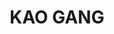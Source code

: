 ---
layout: place
title: "KAO GANG"
permalink: /florida/palm-beach-gardens/kao-gang.html
stateAbbr: FL
stateName: Florida
cityName: Palm Beach Gardens
seo:
  name: "KAO GANG"
  type: Restaurant
  links: http://www.kaogangpga.com/
description: "Mellow venue with old-world decor specializing in Thai cooking, noodle bowls & sushi rolls. KAO GANG serves delicious sushi in Palm Beach Gardens, Florida. Try fresh Japanese dishes for a great dining experience. Available for takeout, delivery, lunch, and dinner."
place_id: ChIJ_4qsnMAq34gRxlNKgWvluJA
photos:
  - name: >-
      places/ChIJ_4qsnMAq34gRxlNKgWvluJA/photos/AeeoHcIK5G1p1hYD6sqMG-KMpssBOCKG3oVgSP1O-2ZFsqOyoqGQtvSbJN62QELy6PrCkyo0ZTqsn6qeuILLaui-wU8RHeyf2BjzVhyDfykO7dCDQRI0OcJ5C6Q6NvolTvRB2_H7LD-GAPVtwQgu7ytUqnp8pCTd8-IKyhVL9rj-FsL8grpahGyHSX2R9nJexGrQEXlQMs-AZxT2cT1QEhmmTLH79QAekqo829qnNYBHJbrObIi3ydznMJy48DOeec-9NSBOWYDzx1pc6gbrt7Wf7T2qgHc3aB_RaReOUdmFXKxgNw
    widthPx: 4800
    heightPx: 3600
    authorAttributions:
      - displayName: KAO GANG
        uri: https://maps.google.com/maps/contrib/111195009673534424679
        photoUri: >-
          https://lh3.googleusercontent.com/a-/ALV-UjW4GKwm9JU94Pd6FhOn1ywb0GCtC6bw333VjutxU09dB6e1KRLE=s100-p-k-no-mo
    flagContentUri: >-
      https://www.google.com/local/imagery/report/?cb_client=maps_api_places.places_api&image_key=!1e10!2sAF1QipNdHgBZAKQTEFbkU9iF1Vhu0v8EgPPy72Wq3DUN&hl=en-US
    googleMapsUri: >-
      https://www.google.com/maps/place//data=!3m4!1e2!3m2!1sAF1QipNdHgBZAKQTEFbkU9iF1Vhu0v8EgPPy72Wq3DUN!2e10!4m2!3m1!1s0x88df2ac09cac8aff:0x90b8e56b814a53c6
  - name: >-
      places/ChIJ_4qsnMAq34gRxlNKgWvluJA/photos/AeeoHcKTgPaYvbfheEukkafZDQtV6G6Vp7RXXrAJ9wakXbap-eXDle3E_lxAxtuyULMt7JziQ1IYRnPBpJ5CCEY8WLAsXv-IrFqG9OgzrUNFDUjjEi6DWuzHjbXdWnfiXge08Gsaiu05dMQ3qJGCg11l9-s2zx5x9OYe8k8y3sPmM0smRAXyaMBp7nBO4QGG9TBS3eBuwpCxoLKDD8_3dAJJ3tr7_cUwYZcHMvudyiEnuwCg4l11GRvbySpIEPvMKfocG8080xRK9jOiyYwV8G7bq4AGCdHEpT7i73n0J6hA_FGCbw
    widthPx: 4800
    heightPx: 3600
    authorAttributions:
      - displayName: KAO GANG
        uri: https://maps.google.com/maps/contrib/111195009673534424679
        photoUri: >-
          https://lh3.googleusercontent.com/a-/ALV-UjW4GKwm9JU94Pd6FhOn1ywb0GCtC6bw333VjutxU09dB6e1KRLE=s100-p-k-no-mo
    flagContentUri: >-
      https://www.google.com/local/imagery/report/?cb_client=maps_api_places.places_api&image_key=!1e10!2sAF1QipOCuuwlh7dWhw5shsmuXBbLnVvqVOWHNaWwvexq&hl=en-US
    googleMapsUri: >-
      https://www.google.com/maps/place//data=!3m4!1e2!3m2!1sAF1QipOCuuwlh7dWhw5shsmuXBbLnVvqVOWHNaWwvexq!2e10!4m2!3m1!1s0x88df2ac09cac8aff:0x90b8e56b814a53c6
  - name: >-
      places/ChIJ_4qsnMAq34gRxlNKgWvluJA/photos/AeeoHcLxGl6oYEMbN3J4zQuHCk9gClmrpTaBPCWUuIuaWiO4ane0bGpeeEKX1l5UOdrG6Hy1dB7zCDSCm2WwPD7JX72mEPQ9kQ8yku5YKqKoywLHvj2D0DKFwNJEi25fQa-BDnbEuaXhhsFqTEzoo21D59Ea4U4ETuo4A6zO3E5lpKxosFMKGxN3d3u_rbzuPCALlZEfONFUWLZYyw2UDDxAIbW9I8eOdv_pJiDu8DsEx_BeOl_4EbVI0HjVhSlWsABApTuBLX3m2CLFPyXhR9oXrPppSH6KnntzE96ab6Vj7XGEBw
    widthPx: 4800
    heightPx: 3600
    authorAttributions:
      - displayName: KAO GANG
        uri: https://maps.google.com/maps/contrib/111195009673534424679
        photoUri: >-
          https://lh3.googleusercontent.com/a-/ALV-UjW4GKwm9JU94Pd6FhOn1ywb0GCtC6bw333VjutxU09dB6e1KRLE=s100-p-k-no-mo
    flagContentUri: >-
      https://www.google.com/local/imagery/report/?cb_client=maps_api_places.places_api&image_key=!1e10!2sAF1QipPQfwp5LDSTCZoULDnf28T88nndtW9E_5QTVLK0&hl=en-US
    googleMapsUri: >-
      https://www.google.com/maps/place//data=!3m4!1e2!3m2!1sAF1QipPQfwp5LDSTCZoULDnf28T88nndtW9E_5QTVLK0!2e10!4m2!3m1!1s0x88df2ac09cac8aff:0x90b8e56b814a53c6
  - name: >-
      places/ChIJ_4qsnMAq34gRxlNKgWvluJA/photos/AeeoHcJQYZHH5WAZONwHkx2ogk99GfrVvn7TAPyDiUGET6lhNn2NuzydJo88WHMKRWnqKSlvPfUnUHAG1WDpAoJFjVupyfb3RQwFCYdkvpEm2C3uZPqnUtq8PAC57AWVrpeRkR0XPEnjq59Z6h9cwAuvG-IaIheazh2dPmeS9PR0S8PPf-ZwEmXI-Tnoy8JC-o3WY9BjBNXW7xgIVEW55Gw_BC51LoxhMV1ZH13nHyAbGoeWrFuYhh6PS-F8i4U8ELPrmnHaI1tpsfRVIiMhaLLb02XzEAMWPNrsm5UtGpKftelA5trUXht_ZTpWcvLPCrecWOrYbnBRoGw65MYSaLhMuFu-ZpEueZL9f-DaeoDFNqKG4goOR4F2pEpJkukevsZVkiOF45Q9B9lXy7PIlG4qYhPQzjOpPE-O-mzLBmqOP-1LAgg
    widthPx: 4000
    heightPx: 3000
    authorAttributions:
      - displayName: David Mc
        uri: https://maps.google.com/maps/contrib/112194733301793576589
        photoUri: >-
          https://lh3.googleusercontent.com/a-/ALV-UjXySs0aOOJ_X6sBGql7TxevU4ihXvfwlOKKfF9YHlHMKeKr6rbU6g=s100-p-k-no-mo
    flagContentUri: >-
      https://www.google.com/local/imagery/report/?cb_client=maps_api_places.places_api&image_key=!1e10!2sCIHM0ogKEICAgIDTi-yhsQE&hl=en-US
    googleMapsUri: >-
      https://www.google.com/maps/place//data=!3m4!1e2!3m2!1sCIHM0ogKEICAgIDTi-yhsQE!2e10!4m2!3m1!1s0x88df2ac09cac8aff:0x90b8e56b814a53c6
  - name: >-
      places/ChIJ_4qsnMAq34gRxlNKgWvluJA/photos/AeeoHcLGqaj5Y03CqjtbbTfBcERf28lTClRX3KRhvk4yCgfwiF4UbRka7Uzt0FP9a_ky1NmDEvcxTx18_V74hSj83_3A1mw6_Wg7i0F3XwKhG19EzeRwKbWZNzmqjFJZ1RkuJcP-jM_vUr_Aq-zaX04YrPku2oxDWwQq7_R0ArsZG-5EoV-1tStS7dVs2MoS0g05ZK6nOugX5qd6XYZuX7pVzwQkFGLynf2eOYGZ2Q4sXr66OjA2XvQcKeMl9CkxJpOvH3oo4msxuDFLE9Mkhi-0VB4vAaVQjZukwvg5_ZFJbA60a6nsdMgv5JM-ZWJpfv_Ro1CuNUxD2h-AB1bjxWdFfAS8ksWsKfvJF0M_b-auQHM2WPY4IPGaW7_WyK2lv4uxatzuywEoqolVuLUX_irn0qv9N9ONmvDnuzVE7IzwcTQxQPM6
    widthPx: 4000
    heightPx: 3000
    authorAttributions:
      - displayName: Cher Couvillion Wilson
        uri: https://maps.google.com/maps/contrib/110816436674790670503
        photoUri: >-
          https://lh3.googleusercontent.com/a-/ALV-UjWq-EwMtEAmJudbv4vjFloDHt1OV_41at8gFJAUiadVsQw-u13O=s100-p-k-no-mo
    flagContentUri: >-
      https://www.google.com/local/imagery/report/?cb_client=maps_api_places.places_api&image_key=!1e10!2sCIHM0ogKEICAgID33am1kgE&hl=en-US
    googleMapsUri: >-
      https://www.google.com/maps/place//data=!3m4!1e2!3m2!1sCIHM0ogKEICAgID33am1kgE!2e10!4m2!3m1!1s0x88df2ac09cac8aff:0x90b8e56b814a53c6
  - name: >-
      places/ChIJ_4qsnMAq34gRxlNKgWvluJA/photos/AeeoHcLZMuX_O5YRUh-Prk3vbLQVKk5Kpc9d44GT8Wbv-1KsNirdP9JvNgi_SyGrk8eMRVqMobhtFkKMPCr8_ZU9y4pz21cEI9dkGulVor-fTGlFlKlQD-AwY3Omh_azkeHSkZGrYNmFmhbbf8L2eD_KY6KK3R7dCuRdsV_wjJ--Dap6i2jlTuV4tra2e-wlCZUlsKZ7keE_hEHFsbzKX-gM8mudD6oGcaRDJdTN7gsfJ82Pfz2hv3l5xbwHJlcKQxet8SomcU3RxqPb_-AdU94du-0WtDPPICHGFX5CJ2lxQIPjsg
    widthPx: 3600
    heightPx: 4800
    authorAttributions:
      - displayName: KAO GANG
        uri: https://maps.google.com/maps/contrib/111195009673534424679
        photoUri: >-
          https://lh3.googleusercontent.com/a-/ALV-UjW4GKwm9JU94Pd6FhOn1ywb0GCtC6bw333VjutxU09dB6e1KRLE=s100-p-k-no-mo
    flagContentUri: >-
      https://www.google.com/local/imagery/report/?cb_client=maps_api_places.places_api&image_key=!1e10!2sAF1QipMilPbf7-4plKrLqihOoce1j_PVIa01OAxe7-Vp&hl=en-US
    googleMapsUri: >-
      https://www.google.com/maps/place//data=!3m4!1e2!3m2!1sAF1QipMilPbf7-4plKrLqihOoce1j_PVIa01OAxe7-Vp!2e10!4m2!3m1!1s0x88df2ac09cac8aff:0x90b8e56b814a53c6
  - name: >-
      places/ChIJ_4qsnMAq34gRxlNKgWvluJA/photos/AeeoHcKPu8Fn3p5LT6FTtm2W0XsIYWQ62hKmTp5Wd-NoAj52sSm1WwQAUTX8VhipVH8bEvXLLMZi-mYXhuiBfQBOVfsRu647srFb4nasmHEzY_IWF1CcJEIz6FC9PGWLTA-bUofKsK5s02hmpAkhckiYN8IX_pHugC8KO-Qp69OoCAPUbBDxZzPQAFlqeBeaTi5rT9KTyqG32qBuuJvRZUpcw0DEi0i6xLCVQZLLx7CCxYzFOCq8uaFIWyY05GpSSPZ3PTaiAtnCLV19XKpU627ZZyFqzIshtNyxDGl4e80ASI_uAA
    widthPx: 4800
    heightPx: 3600
    authorAttributions:
      - displayName: KAO GANG
        uri: https://maps.google.com/maps/contrib/111195009673534424679
        photoUri: >-
          https://lh3.googleusercontent.com/a-/ALV-UjW4GKwm9JU94Pd6FhOn1ywb0GCtC6bw333VjutxU09dB6e1KRLE=s100-p-k-no-mo
    flagContentUri: >-
      https://www.google.com/local/imagery/report/?cb_client=maps_api_places.places_api&image_key=!1e10!2sAF1QipPfLKOA16_eykpl9cHIrfcHLiXNHYsSqmdvMinq&hl=en-US
    googleMapsUri: >-
      https://www.google.com/maps/place//data=!3m4!1e2!3m2!1sAF1QipPfLKOA16_eykpl9cHIrfcHLiXNHYsSqmdvMinq!2e10!4m2!3m1!1s0x88df2ac09cac8aff:0x90b8e56b814a53c6
  - name: >-
      places/ChIJ_4qsnMAq34gRxlNKgWvluJA/photos/AeeoHcJrGw1tPF0mDazk614fPEdy1N8bPLvQHCLS1lwBSQp9AeqablOeecz4YisWewpj2zfQQ8HpEMPI-6GqQhA1BmDq0IS0THBHOnFNeLMAYoSWCaGI3NVH_4yJ_yqpeLBFpv6d-U8gLeX13NgoA6OCQctlWxV4qPY2O2X9gFokQgH9wPOQnR3OpEXt_yQgt9Zvf8c64pDaSFzO90PSoqHNBGEINKGgKOQbmgkHiViEUUCPre1D5lT4FH-mKSs9JsCoWjPRInVbD_F_g8iPa0HLGobygqfcQZo3A6GJy4H--F2g_Q
    widthPx: 2048
    heightPx: 1536
    authorAttributions:
      - displayName: KAO GANG
        uri: https://maps.google.com/maps/contrib/111195009673534424679
        photoUri: >-
          https://lh3.googleusercontent.com/a-/ALV-UjW4GKwm9JU94Pd6FhOn1ywb0GCtC6bw333VjutxU09dB6e1KRLE=s100-p-k-no-mo
    flagContentUri: >-
      https://www.google.com/local/imagery/report/?cb_client=maps_api_places.places_api&image_key=!1e10!2sAF1QipNpKOkSLDdXMsHTOVgAzItm2W7ITBio-QzMR-Po&hl=en-US
    googleMapsUri: >-
      https://www.google.com/maps/place//data=!3m4!1e2!3m2!1sAF1QipNpKOkSLDdXMsHTOVgAzItm2W7ITBio-QzMR-Po!2e10!4m2!3m1!1s0x88df2ac09cac8aff:0x90b8e56b814a53c6
  - name: >-
      places/ChIJ_4qsnMAq34gRxlNKgWvluJA/photos/AeeoHcIyvzmckA9wAwbMvU-cqsKVju2byDfZOWQ0U-y_rVkPvLKNg6cepisbitXxz07Trrs0Nqy9LlZBcOKRgD14qrlSFawMXNV2C0MCbEkncFqJIw9u0yRgas06WaHEcpdYDtUpCB5HCiomHAcFNhVNicvARU7HV1V577nCs6L0TKoRhjX2UknPldpBnJ1mhY8g_jt6XCD43fwmxipiYJNims3NXqOTIwFbIY9RibC7SdSfVCBFoqqe2t4_qskmlZwbQ6tHEHKVX9auWNaSV2Ezgxc9m8_aNMT3ipghuzlTjjOl2g
    widthPx: 4800
    heightPx: 3600
    authorAttributions:
      - displayName: KAO GANG
        uri: https://maps.google.com/maps/contrib/111195009673534424679
        photoUri: >-
          https://lh3.googleusercontent.com/a-/ALV-UjW4GKwm9JU94Pd6FhOn1ywb0GCtC6bw333VjutxU09dB6e1KRLE=s100-p-k-no-mo
    flagContentUri: >-
      https://www.google.com/local/imagery/report/?cb_client=maps_api_places.places_api&image_key=!1e10!2sAF1QipPaFVuePFRg8cfhuWP4Z78nVDFu_am2KhnvKwdZ&hl=en-US
    googleMapsUri: >-
      https://www.google.com/maps/place//data=!3m4!1e2!3m2!1sAF1QipPaFVuePFRg8cfhuWP4Z78nVDFu_am2KhnvKwdZ!2e10!4m2!3m1!1s0x88df2ac09cac8aff:0x90b8e56b814a53c6
  - name: >-
      places/ChIJ_4qsnMAq34gRxlNKgWvluJA/photos/AeeoHcLV6OCGNRHfGtecWnvHwWmEPuFpWztaiw1sLrICp8GnVo0QDlFa8WadS8kdWS1uliPC6pvMNmUEXF0cj-cR0cBF-E4pMzPL3neDV6TH0WxmAdVVxtULMGH_wwbkRAYKAIgs_nd_dC9Vg7605BzlMCRmD1z6Na_EGPgBmXn0xkyHAXCLfzbvbuUeUBpFofaCMLo5svmNPTiqYRFvbU6gWQAIL2AECcKiJf3sHJDSg3Xqk2FZmjgECLkqA-knLSZK_thzgpnhGLSZpV6hCq3bxNF5M3ZG0a6rkK2U4FapqxnlYQ
    widthPx: 2048
    heightPx: 1536
    authorAttributions:
      - displayName: KAO GANG
        uri: https://maps.google.com/maps/contrib/111195009673534424679
        photoUri: >-
          https://lh3.googleusercontent.com/a-/ALV-UjW4GKwm9JU94Pd6FhOn1ywb0GCtC6bw333VjutxU09dB6e1KRLE=s100-p-k-no-mo
    flagContentUri: >-
      https://www.google.com/local/imagery/report/?cb_client=maps_api_places.places_api&image_key=!1e10!2sAF1QipMWu7V439IvSKuuAfp8c-TedvZb1u1NJX3hy3-A&hl=en-US
    googleMapsUri: >-
      https://www.google.com/maps/place//data=!3m4!1e2!3m2!1sAF1QipMWu7V439IvSKuuAfp8c-TedvZb1u1NJX3hy3-A!2e10!4m2!3m1!1s0x88df2ac09cac8aff:0x90b8e56b814a53c6
address: 2626 PGA Blvd, Palm Beach Gardens, FL 33410, USA
street: 2626 PGA Blvd
city: Palm Beach Gardens
state: FL
zip: '33410'
country: USA
neighborhood: null
latitude: '26.843768'
longitude: '-80.075520'
accessibility_options:
  wheelchairAccessibleParking: true
  wheelchairAccessibleEntrance: true
  wheelchairAccessibleRestroom: true
  wheelchairAccessibleSeating: true
business_status: OPERATIONAL
name: KAO GANG
google_maps_links:
  directionsUri: >-
    https://www.google.com/maps/dir//''/data=!4m7!4m6!1m1!4e2!1m2!1m1!1s0x88df2ac09cac8aff:0x90b8e56b814a53c6!3e0
  placeUri: https://maps.google.com/?cid=10428337187069776838
  writeAReviewUri: >-
    https://www.google.com/maps/place//data=!4m3!3m2!1s0x88df2ac09cac8aff:0x90b8e56b814a53c6!12e1
  reviewsUri: >-
    https://www.google.com/maps/place//data=!4m4!3m3!1s0x88df2ac09cac8aff:0x90b8e56b814a53c6!9m1!1b1
  photosUri: >-
    https://www.google.com/maps/place//data=!4m3!3m2!1s0x88df2ac09cac8aff:0x90b8e56b814a53c6!10e5
primary_type: Thai Restaurant
opening_hours:
  regular: null
  current: null
secondary_opening_hours:
  regular:
    weekdayDescriptions: null
    type: null
  current:
    weekdayDescriptions: null
    type: null
phone: (561) 660-6994
price_level: PRICE_LEVEL_MODERATE
price_range: $20 &ndash; $30
rating: '4.3'
rating_count: 730
website: http://www.kaogangpga.com/
reviews:
  - name: >-
      places/ChIJ_4qsnMAq34gRxlNKgWvluJA/reviews/ChZDSUhNMG9nS0VJQ0FnSURmOV9ESU93EAE
    relativePublishTimeDescription: 3 months ago
    rating: 5
    text:
      text: >-
        First time at this casual Thai/Sushi restaurant.

        I recommend the Japanese Gyoza and the Edamame as appetizers.  Both are
        wonderful.

        I love a Green Curry but need it very mild.  They were able to
        accommodate this request, and the curry was very still very flavorful.

        Salmon Poke Bowl was also very good!

        Beautiful food presentation.

        Restaurant started to really get crowded around 6:30 on a Friday night,
        so plan ahead.

        We will definitely be back!
      languageCode: en
    originalText:
      text: >-
        First time at this casual Thai/Sushi restaurant.

        I recommend the Japanese Gyoza and the Edamame as appetizers.  Both are
        wonderful.

        I love a Green Curry but need it very mild.  They were able to
        accommodate this request, and the curry was very still very flavorful.

        Salmon Poke Bowl was also very good!

        Beautiful food presentation.

        Restaurant started to really get crowded around 6:30 on a Friday night,
        so plan ahead.

        We will definitely be back!
      languageCode: en
    authorAttribution:
      displayName: Mary M
      uri: https://www.google.com/maps/contrib/108229302848903481224/reviews
      photoUri: >-
        https://lh3.googleusercontent.com/a-/ALV-UjVuwyffECM-lTCH50Mz-j0j6oAC4yXroVi-f-LED_YvAJp-a72cgA=s128-c0x00000000-cc-rp-mo-ba4
    publishTime: '2025-01-11T00:41:39.938199Z'
    flagContentUri: >-
      https://www.google.com/local/review/rap/report?postId=ChZDSUhNMG9nS0VJQ0FnSURmOV9ESU93EAE&d=17924085&t=1
    googleMapsUri: >-
      https://www.google.com/maps/reviews/data=!4m6!14m5!1m4!2m3!1sChZDSUhNMG9nS0VJQ0FnSURmOV9ESU93EAE!2m1!1s0x88df2ac09cac8aff:0x90b8e56b814a53c6
  - name: >-
      places/ChIJ_4qsnMAq34gRxlNKgWvluJA/reviews/ChdDSUhNMG9nS0VJQ0FnSURfNDV5QnlBRRAB
    relativePublishTimeDescription: 2 months ago
    rating: 5
    text:
      text: >-
        A good Thai restaurant with reasonable prices. I wouldn’t say it’s
        exceptional, but it’s a reliable choice when we don’t feel like cooking.
        It’s perfect for a quick, casual dinner—nothing can go wrong.
      languageCode: en
    originalText:
      text: >-
        A good Thai restaurant with reasonable prices. I wouldn’t say it’s
        exceptional, but it’s a reliable choice when we don’t feel like cooking.
        It’s perfect for a quick, casual dinner—nothing can go wrong.
      languageCode: en
    authorAttribution:
      displayName: E H
      uri: https://www.google.com/maps/contrib/103043456510325405401/reviews
      photoUri: >-
        https://lh3.googleusercontent.com/a/ACg8ocKFuJMcqMJA0UPiTP4EddTX_zfuTi_EiiNc4j5ol6qDC7G53lw=s128-c0x00000000-cc-rp-mo-ba4
    publishTime: '2025-01-26T19:07:44.441289Z'
    flagContentUri: >-
      https://www.google.com/local/review/rap/report?postId=ChdDSUhNMG9nS0VJQ0FnSURfNDV5QnlBRRAB&d=17924085&t=1
    googleMapsUri: >-
      https://www.google.com/maps/reviews/data=!4m6!14m5!1m4!2m3!1sChdDSUhNMG9nS0VJQ0FnSURfNDV5QnlBRRAB!2m1!1s0x88df2ac09cac8aff:0x90b8e56b814a53c6
  - name: >-
      places/ChIJ_4qsnMAq34gRxlNKgWvluJA/reviews/ChZDSUhNMG9nS0VJQ0FnTURnX3ZMT1JBEAE
    relativePublishTimeDescription: a month ago
    rating: 4
    text:
      text: >-
        Kao Gang was a solid dining experience. The flavors were well-balanced,
        and the dishes were enjoyable, though nothing particularly mind-blowing.
        The service was efficient, and the atmosphere was pleasant. It’s a good
        spot for a satisfying meal, and I’d be happy to come back.
      languageCode: en
    originalText:
      text: >-
        Kao Gang was a solid dining experience. The flavors were well-balanced,
        and the dishes were enjoyable, though nothing particularly mind-blowing.
        The service was efficient, and the atmosphere was pleasant. It’s a good
        spot for a satisfying meal, and I’d be happy to come back.
      languageCode: en
    authorAttribution:
      displayName: Arturs Mons
      uri: https://www.google.com/maps/contrib/114596725733616021329/reviews
      photoUri: >-
        https://lh3.googleusercontent.com/a-/ALV-UjVynJ4wFaO1n4O08x-FxTv1KPmlWKP1TXMDnyQPLz_hUxyhn-oQ=s128-c0x00000000-cc-rp-mo-ba6
    publishTime: '2025-02-25T02:47:35.838437Z'
    flagContentUri: >-
      https://www.google.com/local/review/rap/report?postId=ChZDSUhNMG9nS0VJQ0FnTURnX3ZMT1JBEAE&d=17924085&t=1
    googleMapsUri: >-
      https://www.google.com/maps/reviews/data=!4m6!14m5!1m4!2m3!1sChZDSUhNMG9nS0VJQ0FnTURnX3ZMT1JBEAE!2m1!1s0x88df2ac09cac8aff:0x90b8e56b814a53c6
  - name: >-
      places/ChIJ_4qsnMAq34gRxlNKgWvluJA/reviews/ChZDSUhNMG9nS0VJQ0FnSUNQaVppVUJBEAE
    relativePublishTimeDescription: 4 months ago
    rating: 5
    text:
      text: >-
        One of our most favorite Authentic Thai Cuisine in Palm Beach Gardens!! 
        When I say Authentic I mean this place is Legit Thai!! Flavors straight
        from Thailand without flying to Thailand!!


        Some of our favorite dishes are the Papaya Salad (spicy green papaya
        salad), the Isan Sausage (Thai sour sausage), the Lad Na (flat soy rice
        noodle with gravy)!  They have selections from sushi bad as well but we
        didn’t order any.


        Just becareful in the parking lot, there’s a lot of cars and people jts
        a busy strip mall. Our car got scratched from cars pulling in and out.
      languageCode: en
    originalText:
      text: >-
        One of our most favorite Authentic Thai Cuisine in Palm Beach Gardens!! 
        When I say Authentic I mean this place is Legit Thai!! Flavors straight
        from Thailand without flying to Thailand!!


        Some of our favorite dishes are the Papaya Salad (spicy green papaya
        salad), the Isan Sausage (Thai sour sausage), the Lad Na (flat soy rice
        noodle with gravy)!  They have selections from sushi bad as well but we
        didn’t order any.


        Just becareful in the parking lot, there’s a lot of cars and people jts
        a busy strip mall. Our car got scratched from cars pulling in and out.
      languageCode: en
    authorAttribution:
      displayName: Suphot Bhisittrakulporn
      uri: https://www.google.com/maps/contrib/112960071841378919773/reviews
      photoUri: >-
        https://lh3.googleusercontent.com/a-/ALV-UjVJR2DPbR9Qz2VLuW2ZnZ7GZlwNf_WQYawFNv6otjibKQ02TG29=s128-c0x00000000-cc-rp-mo-ba4
    publishTime: '2024-11-25T15:55:57.413972Z'
    flagContentUri: >-
      https://www.google.com/local/review/rap/report?postId=ChZDSUhNMG9nS0VJQ0FnSUNQaVppVUJBEAE&d=17924085&t=1
    googleMapsUri: >-
      https://www.google.com/maps/reviews/data=!4m6!14m5!1m4!2m3!1sChZDSUhNMG9nS0VJQ0FnSUNQaVppVUJBEAE!2m1!1s0x88df2ac09cac8aff:0x90b8e56b814a53c6
  - name: >-
      places/ChIJ_4qsnMAq34gRxlNKgWvluJA/reviews/ChdDSUhNMG9nS0VJQ0FnSURIanRteHZBRRAB
    relativePublishTimeDescription: 6 months ago
    rating: 3
    text:
      text: >-
        3 stars total for the vibes inside and the sake. Came here for the first
        time today and we were seated quickly which was good.  I got a bottle of
        lychee sake to start and they put it on ice which I loved. For apps we
        got the spring rolls and the gyozas. Both were ok. The gyozas could have
        been pan fried a little more as they had no crispiness to them. Then we
        got the JB deluxe roll and the imitation crab on top was gross and the
        salmon inside didnt taste right. My boyfriend had the pad thai and he
        enjoyed it. Our server was nice but not very attentive. Probably wouldnt
        come back.
      languageCode: en
    originalText:
      text: >-
        3 stars total for the vibes inside and the sake. Came here for the first
        time today and we were seated quickly which was good.  I got a bottle of
        lychee sake to start and they put it on ice which I loved. For apps we
        got the spring rolls and the gyozas. Both were ok. The gyozas could have
        been pan fried a little more as they had no crispiness to them. Then we
        got the JB deluxe roll and the imitation crab on top was gross and the
        salmon inside didnt taste right. My boyfriend had the pad thai and he
        enjoyed it. Our server was nice but not very attentive. Probably wouldnt
        come back.
      languageCode: en
    authorAttribution:
      displayName: Alissa stewart
      uri: https://www.google.com/maps/contrib/117950342259070948659/reviews
      photoUri: >-
        https://lh3.googleusercontent.com/a-/ALV-UjUyvnmbBDUH2NItjH-iCXz8h2EgXhXgZVtAfceXImCQv3lEjPIL=s128-c0x00000000-cc-rp-mo-ba4
    publishTime: '2024-09-15T23:50:30.104070Z'
    flagContentUri: >-
      https://www.google.com/local/review/rap/report?postId=ChdDSUhNMG9nS0VJQ0FnSURIanRteHZBRRAB&d=17924085&t=1
    googleMapsUri: >-
      https://www.google.com/maps/reviews/data=!4m6!14m5!1m4!2m3!1sChdDSUhNMG9nS0VJQ0FnSURIanRteHZBRRAB!2m1!1s0x88df2ac09cac8aff:0x90b8e56b814a53c6
parking_options:
  freeParkingLot: true
  freeStreetParking: true
payment_options:
  acceptsCreditCards: true
  acceptsDebitCards: true
  acceptsCashOnly: false
  acceptsNfc: true
allow_dogs: null
curbside_pickup: true
delivery: true
dine_in: true
good_for_children: true
good_for_groups: true
good_for_sports: false
live_music: false
menu_for_children: true
outdoor_seating: false
reservable: true
restroom: true
serves_beer: true
serves_breakfast: null
serves_brunch: false
serves_cocktails: true
serves_coffee: true
serves_dinner: true
serves_dessert: true
serves_lunch: true
serves_vegetarian_food: true
serves_wine: true
takeout: true
summary: >-
  Mellow venue with old-world decor specializing in Thai cooking, noodle bowls &
  sushi rolls.

---